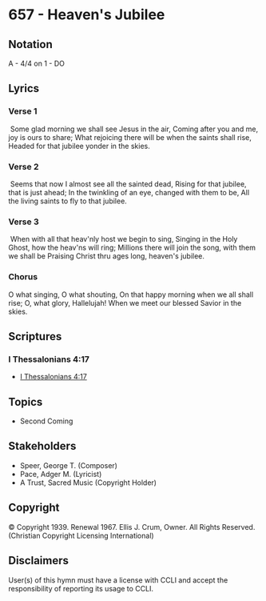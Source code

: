 # 657 - Heaven's Jubilee

## Notation

A - 4/4 on 1 - DO

## Lyrics

### Verse 1

 Some glad morning we shall see Jesus in the air, Coming after you and me, joy is ours to share; What rejoicing there will be when the saints shall rise, Headed for that jubilee yonder in the skies.

### Verse 2

 Seems that now I almost see all the sainted dead, Rising for that jubilee, that is just ahead; In the twinkling of an eye, changed with them to be, All the living saints to fly to that jubilee.

### Verse 3

 When with all that heav'nly host we begin to sing, Singing in the Holy Ghost, how the heav'ns will ring; Millions there will join the song, with them we shall be Praising Christ thru ages long, heaven's jubilee.

### Chorus

O what singing, O what shouting, On that happy morning when we all shall rise; O, what glory, Hallelujah! When we meet our blessed Savior in the skies.


## Scriptures

### I Thessalonians 4:17

- [I Thessalonians 4:17](https://www.biblegateway.com/passage/?search=I%20Thessalonians%204%3A17)


## Topics

- Second Coming

## Stakeholders

- Speer, George T. (Composer)
- Pace, Adger M. (Lyricist)
- A Trust, Sacred Music (Copyright Holder)

## Copyright

© Copyright 1939. Renewal 1967. Ellis J. Crum, Owner. All Rights Reserved.
(Christian Copyright Licensing International)

## Disclaimers

User(s) of this hymn must have a license with CCLI and accept the responsibility of reporting its usage to CCLI.


